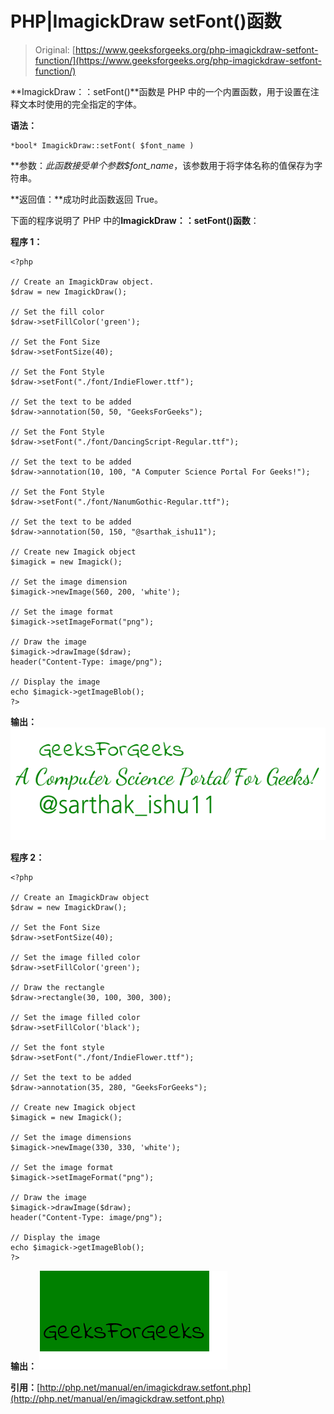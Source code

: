 # PHP|ImagickDraw setFont()函数

> Original: [https://www.geeksforgeeks.org/php-imagickdraw-setfont-function/](https://www.geeksforgeeks.org/php-imagickdraw-setfont-function/)

**ImagickDraw：：setFont()**函数是 PHP 中的一个内置函数，用于设置在注释文本时使用的完全指定的字体。

**语法：**

```
*bool* ImagickDraw::setFont( $font_name )
```

**参数：**此函数接受单个参数*$font_name*，该参数用于将字体名称的值保存为字符串。

**返回值：**成功时此函数返回 True。

下面的程序说明了 PHP 中的**ImagickDraw：：setFont()函数**：

**程序 1：**

```
<?php 

// Create an ImagickDraw object. 
$draw = new ImagickDraw();

// Set the fill color
$draw->setFillColor('green');

// Set the Font Size
$draw->setFontSize(40);

// Set the Font Style
$draw->setFont("./font/IndieFlower.ttf");

// Set the text to be added
$draw->annotation(50, 50, "GeeksForGeeks");

// Set the Font Style
$draw->setFont("./font/DancingScript-Regular.ttf");

// Set the text to be added
$draw->annotation(10, 100, "A Computer Science Portal For Geeks!");

// Set the Font Style
$draw->setFont("./font/NanumGothic-Regular.ttf");

// Set the text to be added
$draw->annotation(50, 150, "@sarthak_ishu11");

// Create new Imagick object  
$imagick = new Imagick();

// Set the image dimension
$imagick->newImage(560, 200, 'white');

// Set the image format
$imagick->setImageFormat("png");

// Draw the image
$imagick->drawImage($draw);
header("Content-Type: image/png");

// Display the image
echo $imagick->getImageBlob();
?>
```

**输出：**
![setFont](img/7d5c30e5a9193caa5b2eb51d7d4a04a1.png)

**程序 2：**

```
<?php 

// Create an ImagickDraw object
$draw = new ImagickDraw();

// Set the Font Size
$draw->setFontSize(40);

// Set the image filled color
$draw->setFillColor('green');

// Draw the rectangle
$draw->rectangle(30, 100, 300, 300);

// Set the image filled color
$draw->setFillColor('black');

// Set the font style
$draw->setFont("./font/IndieFlower.ttf");

// Set the text to be added
$draw->annotation(35, 280, "GeeksForGeeks");

// Create new Imagick object
$imagick = new Imagick();

// Set the image dimensions
$imagick->newImage(330, 330, 'white');

// Set the image format
$imagick->setImageFormat("png");

// Draw the image 
$imagick->drawImage($draw);
header("Content-Type: image/png");

// Display the image
echo $imagick->getImageBlob();
?>
```

**输出：**
![setFont](img/7e8682aa711b7969cb3530d9bf40c8e9.png)

**引用：**[http://php.net/manual/en/imagickdraw.setfont.php](http://php.net/manual/en/imagickdraw.setfont.php)
